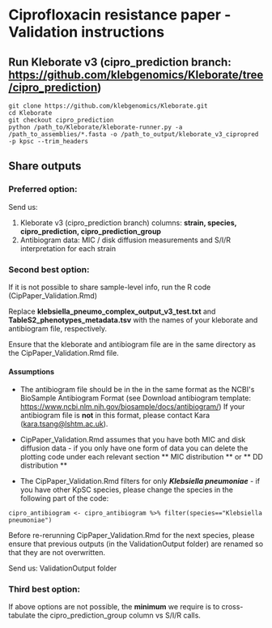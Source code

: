 # Ciprofloxacin resistance paper - Validation instructions

## Run Kleborate v3 (cipro_prediction branch: https://github.com/klebgenomics/Kleborate/tree/cipro_prediction)
```
git clone https://github.com/klebgenomics/Kleborate.git
cd Kleborate
git checkout cipro_prediction
python /path_to/Kleborate/kleborate-runner.py -a /path_to_assemblies/*.fasta -o /path_to_output/kleborate_v3_cipropred -p kpsc --trim_headers
```

## Share outputs

### Preferred option: 

Send us:
1. Kleborate v3 (cipro_prediction branch) columns: **strain, species, cipro_prediction, cipro_prediction_group**
2. Antibiogram data: MIC / disk diffusion measurements and S/I/R interpretation for each strain

### Second best option:

If it is not possible to share sample-level info, run the R code (CipPaper_Validation.Rmd)

Replace **klebsiella_pneumo_complex_output_v3_test.txt** and **TableS2_phenotypes_metadata.tsv** with the names of your kleborate and antibiogram file, respectively. 

Ensure that the kleborate and antibiogram file are in the same directory as the CipPaper_Validation.Rmd file. 

#### Assumptions

- The antibiogram file should be in the in the same format as the NCBI's BioSample Antibiogram Format (see Download antibiogram template: https://www.ncbi.nlm.nih.gov/biosample/docs/antibiogram/)
If your antibiogram file is **not** in this format, please contact Kara (kara.tsang@lshtm.ac.uk).

- CipPaper_Validation.Rmd assumes that you have both MIC and disk diffusion data - if you only have one form of data you can delete the plotting code under each relevant section ** MIC distribution ** or ** DD distribution **

- The CipPaper_Validation.Rmd filters for only ***Klebsiella pneumoniae*** - if you have other KpSC species, please change the species in the following part of the code: 

```
cipro_antibiogram <- cipro_antibiogram %>% filter(species=="Klebsiella pneumoniae")
```

Before re-rerunning CipPaper_Validation.Rmd for the next species, please ensure that previous outputs (in the ValidationOutput folder) are renamed so that they are not overwritten.

Send us: ValidationOutput folder

### Third best option:
If above options are not possible, the **minimum** we require is to cross-tabulate the cipro_prediction_group column vs S/I/R calls.